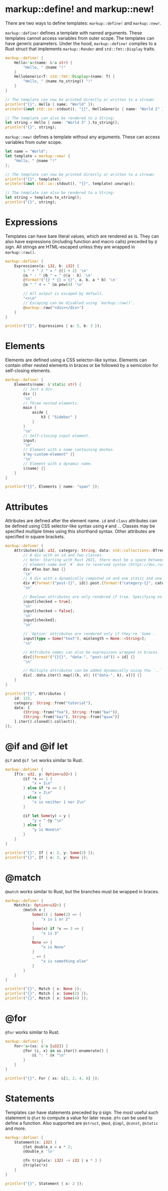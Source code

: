 # markup::define! and markup::new!

There are two ways to define templates: `markup::define!` and `markup::new!`.

`markup::define!` defines a template with named arguments. These templates cannot access variables from outer scope. The templates can have generic parameters. Under the hood, `markup::define!` compiles to a Rust struct that implements `markup::Render` and `std::fmt::Display` traits.

```rust
markup::define! {
    Hello<'a>(name: &'a str) {
        "Hello, " @name "!"
    }
    HelloGeneric<T: std::fmt::Display>(name: T) {
        "Hello, " @name.to_string() "!"
    }
}

// The template can now be printed directly or written to a stream:
println!("{}", Hello { name: "World" });
writeln!(&mut std::io::stdout(), "{}", HelloGeneric { name: "World 2" }).unwrap();

// The template can also be rendered to a String:
let string = Hello { name: "World 3" }.to_string();
println!("{}", string);
```

`markup::new!` defines a template without any arguments. These can access variables from outer scope.

```rust
let name = "World";
let template = markup::new! {
    "Hello, " @name "!"
};

// The template can now be printed directly or written to a stream:
println!("{}", template);
writeln!(&mut std::io::stdout(), "{}", template).unwrap();

// The template can also be rendered to a String:
let string = template.to_string();
println!("{}", string);
```

# Expressions

Templates can have bare literal values, which are rendered as is. They can also have expressions (including function and macro calls) preceded by `@` sign. All strings are HTML-escaped unless they are wrapped in `markup::raw()`.

```rust
markup::define! {
    Expressions(a: i32, b: i32) {
        1 " + " 2 " = " @{1 + 2} '\n'
        @a " - " @b " = " @{a - b} '\n'
        @format!("{} * {} = {}", a, b, a * b) '\n'
        @a " ^ 4 = " @a.pow(4) '\n'

        // All output is escaped by default.
        "<>\n"
        // Escaping can be disabled using `markup::raw()`.
        @markup::raw("<div></div>")
    }
}

println!("{}", Expressions { a: 5, b: 3 });
```

# Elements

Elements are defined using a CSS selector-like syntax. Elements can contain other nested elements in braces or be followed by a semicolon for self-closing elements.

```rust
markup::define! {
    Elements(name: &'static str) {
        // Just a div.
        div {}
        '\n'
        // Three nested elements.
        main {
            aside {
                h3 { "Sidebar" }
            }
        }
        '\n'
        // Self-closing input element.
        input;
        '\n'
        // Element with a name containing dashes.
        $"my-custom-element" {}
        '\n'
        // Element with a dynamic name.
        ${name} {}
    }
}

println!("{}", Elements { name: "span" });
```

# Attributes

Attributes are defined after the element name. `id` and `class` attributes can be defined using CSS selector-like syntax using `#` and `.`. Classes may be specified multiple times using this shorthand syntax. Other attributes are specified in square brackets.

```rust
markup::define! {
    Attributes(id: u32, category: String, data: std::collections::BTreeMap<String, String>) {
        // A div with an id and two classes.
        // Note: Starting with Rust 2021, there must be a space between the
        // element name and `#` due to reserved syntax (https://doc.rust-lang.org/edition-guide/rust-2021/reserving-syntax.html).
        div #foo.bar.baz {}
        '\n'
        // A div with a dynamically computed id and one static and one dynamic class.
        div #{format!("post-{}", id)}.post.{format!("category-{}", category)} {}
        '\n'

        // Boolean attributes are only rendered if true. Specifying no value is the same as `true`.
        input[checked = true];
        '\n'
        input[checked = false];
        '\n'
        input[checked];
        '\n'

        // `Option` attributes are rendered only if they're `Some`.
        input[type = Some("text"), minlength = None::<String>];
        '\n'

        // Attribute names can also be expressions wrapped in braces.
        div[{format!("{}{}", "data-", "post-id")} = id] {}
        '\n'

        // Multiple attributes can be added dynamically using the `..` syntax.
        div[..data.iter().map(|(k, v)| (("data-", k), v))] {}
    }
}

println!("{}", Attributes {
    id: 123,
    category: String::from("tutorial"),
    data: [
        (String::from("foo"), String::from("bar")),
        (String::from("baz"), String::from("quux"))
    ].iter().cloned().collect(),
});
```

# @if and @if let

`@if` and `@if let` works similar to Rust.

```rust
markup::define! {
    If(x: u32, y: Option<u32>) {
        @if *x == 1 {
            "x = 1\n"
        } else if *x == 2 {
            "x = 2\n"
        } else {
            "x is neither 1 nor 2\n"
        }

        @if let Some(y) = y {
            "y = " @y "\n"
        } else {
            "y is None\n"
        }
    }
}

println!("{}", If { x: 2, y: Some(2) });
println!("{}", If { x: 3, y: None });
```

# @match

`@match` works similar to Rust, but the branches must be wrapped in braces.

```rust
markup::define! {
    Match(x: Option<u32>) {
        @match x {
            Some(1) | Some(2) => {
                "x is 1 or 2"
            }
            Some(x) if *x == 3 => {
                "x is 3"
            }
            None => {
                "x is None"
            }
            _ => {
                "x is something else"
            }
        }
    }
}

println!("{}", Match { x: None });
println!("{}", Match { x: Some(2) });
println!("{}", Match { x: Some(4) });
```

# @for

`@for` works similar to Rust.

```rust
markup::define! {
    For<'a>(xs: &'a [u32]) {
        @for (i, x) in xs.iter().enumerate() {
            @i ": " @x "\n"
        }
    }
}

println!("{}", For { xs: &[1, 2, 4, 8] });
```

# Statements

Templates can have statements preceded by `@` sign. The most useful such
statement is `@let` to compute a value for later reuse. `@fn` can be used to
define a function. Also supported are `@struct`, `@mod`, `@impl`, `@const`,
`@static` and more.

```rust
markup::define! {
    Statement(x: i32) {
        @let double_x = x * 2;
        @double_x '\n'

        @fn triple(x: i32) -> i32 { x * 3 }
        @triple(*x)
    }
}

println!("{}", Statement { x: 2 });
```
